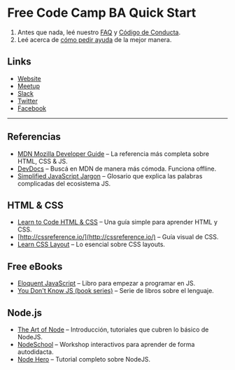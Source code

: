 # Free Code Camp BA Quick Start

1. Antes que nada, leé nuestro [FAQ](https://freecodecampba.org/faq/) y [Código de Conducta](https://freecodecampba.org/codigo/).
2. Leé acerca de [cómo pedir ayuda](https://github.com/FreeCodeCamp/freecodecamp/wiki/FreeCodeCamp-Get-Help) de la mejor manera.

## Links

- [Website](https://freecodecampba.org)
- [Meetup](https://www.meetup.com/FreeCodeCampBA)
- [Slack](https://freecodecampba.org/chat)
- [Twitter](https://twitter.com/FreeCodeCampBA)
- [Facebook](https://www.facebook.com/groups/free.code.camp.buenos.aires/)

---

## Referencias

- [MDN Mozilla Developer Guide](https://developer.mozilla.org/en-US/) – La referencia más completa sobre HTML, CSS & JS.
- [DevDocs](http://devdocs.io/javascript) – Buscá en MDN de manera más cómoda. Funciona offline.
- [Simplified JavaScript Jargon](http://jargon.js.org) – Glosario que explica las palabras complicadas del ecosistema JS.

## HTML & CSS

- [Learn to Code HTML & CSS](http://learn.shayhowe.com/html-css/) – Una guía simple para aprender HTML y CSS.
- [http://cssreference.io/](http://cssreference.io/) – Guía visual de CSS.
- [Learn CSS Layout](http://learnlayout.com/) – Lo esencial sobre CSS layouts.

## Free eBooks

- [Eloquent JavaScript](http://eloquentjavascript.net) – Libro para empezar a programar en JS.
- [You Don't Know JS (book series)](https://github.com/getify/You-Dont-Know-JS) – Serie de libros sobre el lenguaje.

## Node.js

- [The Art of Node](https://github.com/maxogden/art-of-node#readme) – Introducción, tutoriales que cubren lo básico de NodeJS. 
- [NodeSchool](https://nodeschool.io) – Workshop interactivos para aprender de forma autodidacta.
- [Node Hero](https://blog.risingstack.com/node-hero-tutorial-getting-started-with-node-js/) – Tutorial completo sobre NodeJS.
